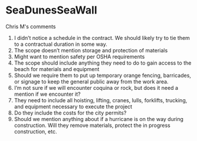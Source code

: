 # SeaDunesSeaWall

Chris M's comments
1. I didn’t notice a schedule in the contract. We should likely try to tie them to a contractual duration in some way.
2. The scope doesn’t mention storage and protection of materials
3. Might want to mention safety per OSHA requirements
4. The scope should include anything they need to do to gain access to the beach for materials and equipment
5. Should we require them to put up temporary orange fencing, barricades, or signage to keep the general public away from the work area.
6. I’m not sure if we will encounter coquina or rock, but does it need a mention if we encounter it?
7. They need to include all hoisting, lifting, cranes, lulls, forklifts, trucking, and equipment necessary to execute the project
8. Do they include the costs for the city permits?
9. Should we mention anything about if a hurricane is on the way during construction. Will they remove materials, protect the in progress construction, etc.

